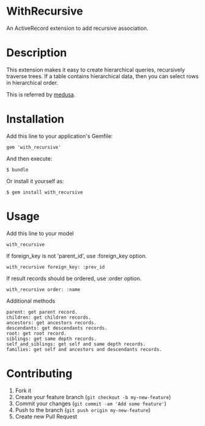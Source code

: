 # WithRecursive

An ActiveRecord extension to add recursive association.

# Description

This extension makes it easy to create hierarchical queries, recursively traverse trees.
If a table contains hierarchical data, then you can select rows in hierarchical order.

This is referred by [medusa](https://github.com/misasa/medusa "follow instruction").

[medusa]: https://github.com/misasa/medusa/        "Medusa"

# Installation

Add this line to your application's Gemfile:

    gem 'with_recursive'

And then execute:

    $ bundle

Or install it yourself as:

    $ gem install with_recursive

# Usage

Add this line to your model

    with_recursive

If foreign_key is not 'parent_id', use :foreign_key option.

    with_recursive foreign_key: :prev_id

If result records should be ordered, use :order option.

    with_recursive order: :name

Additional methods

    parent: get parent record.
    children: get children records.
    ancestors: get ancestors records.
    descendants: get descendants records.
    root: get root record.
    siblings: get same depth records.
    self_and_siblings: get self and same depth records.
    families: get self and ancestors and descendants records.

# Contributing

1. Fork it
2. Create your feature branch (`git checkout -b my-new-feature`)
3. Commit your changes (`git commit -am 'Add some feature'`)
4. Push to the branch (`git push origin my-new-feature`)
5. Create new Pull Request
